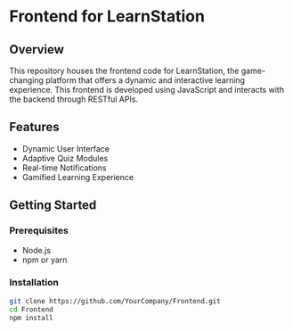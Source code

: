 # Frontend for LearnStation

## Overview

This repository houses the frontend code for LearnStation, the game-changing platform that offers a dynamic and interactive learning experience. This frontend is developed using JavaScript and interacts with the backend through RESTful APIs.

## Features

- Dynamic User Interface
- Adaptive Quiz Modules
- Real-time Notifications
- Gamified Learning Experience

## Getting Started

### Prerequisites

- Node.js
- npm or yarn

### Installation

```bash
git clone https://github.com/YourCompany/Frontend.git
cd Frontend
npm install

